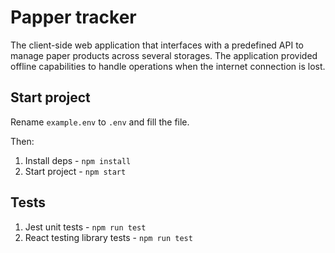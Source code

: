 # Papper tracker

The client-side web application that interfaces with a predefined API to manage
paper products across several storages. The application provided offline
capabilities to handle operations when the internet connection is lost.

## Start project

Rename `example.env` to `.env` and fill the file.

Then:
1) Install deps - `npm install`
2) Start project - `npm start`

## Tests

1) Jest unit tests - `npm run test`
2) React testing library tests - `npm run test` 


